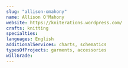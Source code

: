 ```yaml
---
slug: "allison-omahony"
name: Allison O'Mahony
website: https://kniterations.wordpress.com/
crafts: knitting
specialties:
languages: English
additionalServices: charts, schematics
typesOfProjects: garments, accessories
willGrade:
---
```


